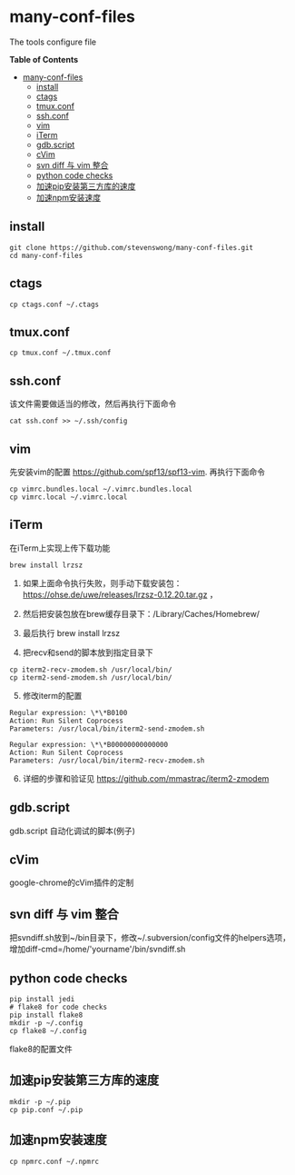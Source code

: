 # many-conf-files
The tools configure file

<!-- markdown-toc start - Don't edit this section. Run M-x markdown-toc-generate-toc again -->
**Table of Contents**

- [many-conf-files](#many-conf-files)
    - [install](#install)
    - [ctags](#ctags)
    - [tmux.conf](#tmuxconf)
    - [ssh.conf](#sshconf)
    - [vim](#vim)
    - [iTerm](#iterm)
    - [gdb.script](#gdbscript)
    - [cVim](#cvim)
    - [svn diff 与 vim 整合](#svn-diff-与-vim-整合)
    - [python code checks](#python-code-checks)
    - [加速pip安装第三方库的速度](#加速pip安装第三方库的速度)
    - [加速npm安装速度](#加速npm安装速度)

<!-- markdown-toc end -->


## install
```
git clone https://github.com/stevenswong/many-conf-files.git
cd many-conf-files
```

## ctags
```
cp ctags.conf ~/.ctags
```

## tmux.conf
```
cp tmux.conf ~/.tmux.conf
```

## ssh.conf
该文件需要做适当的修改，然后再执行下面命令

```
cat ssh.conf >> ~/.ssh/config
```

## vim
先安装vim的配置 https://github.com/spf13/spf13-vim.
再执行下面命令

```
cp vimrc.bundles.local ~/.vimrc.bundles.local
cp vimrc.local ~/.vimrc.local
```

## iTerm
在iTerm上实现上传下载功能

```
brew install lrzsz
```
1. 如果上面命令执行失败，则手动下载安装包：https://ohse.de/uwe/releases/lrzsz-0.12.20.tar.gz ，

2. 然后把安装包放在brew缓存目录下：/Library/Caches/Homebrew/

3. 最后执行 brew install lrzsz

4. 把recv和send的脚本放到指定目录下

```
cp iterm2-recv-zmodem.sh /usr/local/bin/
cp iterm2-send-zmodem.sh /usr/local/bin/
```

5. 修改iterm的配置

```
Regular expression: \*\*B0100
Action: Run Silent Coprocess
Parameters: /usr/local/bin/iterm2-send-zmodem.sh

Regular expression: \*\*B00000000000000
Action: Run Silent Coprocess
Parameters: /usr/local/bin/iterm2-recv-zmodem.sh
```

6. 详细的步骤和验证见 https://github.com/mmastrac/iterm2-zmodem

## gdb.script
gdb.script 自动化调试的脚本(例子)

## cVim
google-chrome的cVim插件的定制

## svn diff 与 vim 整合
把svndiff.sh放到~/bin目录下，修改~/.subversion/config文件的helpers选项，
增加diff-cmd=/home/'yourname'/bin/svndiff.sh

## python code checks
```
pip install jedi
# flake8 for code checks
pip install flake8
mkdir -p ~/.config
cp flake8 ~/.config
```
flake8的配置文件


## 加速pip安装第三方库的速度
```
mkdir -p ~/.pip
cp pip.conf ~/.pip
```

## 加速npm安装速度
```
cp npmrc.conf ~/.npmrc
```


